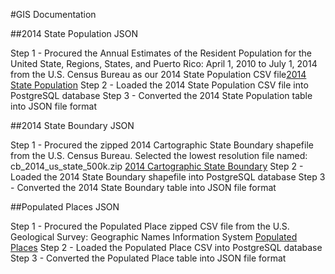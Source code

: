 #GIS Documentation


##2014 State Population JSON

Step 1 - Procured the Annual Estimates of the Resident Population for the United State, Regions, States, and Puerto Rico:  April 1, 2010 to July 1, 2014 from the U.S. Census Bureau as our 2014 State Population CSV file[2014 State Population](http://www.census.gov/popest/data/state/totals/2014/index.html)
Step 2 - Loaded the 2014 State Population CSV file into PostgreSQL database
Step 3 - Converted the 2014 State Population table into JSON file format

##2014 State Boundary JSON

Step 1 - Procured the zipped 2014 Cartographic State Boundary shapefile from the U.S. Census Bureau.  Selected the lowest resolution file named:  cb_2014_us_state_500k.zip  [2014 Cartographic State Boundary](https://www.census.gov/geo/maps-data/data/cbf/cbf_state.html)
Step 2 - Loaded the 2014 State Boundary shapefile into PostgreSQL database
Step 3 - Converted the 2014 State Boundary table into JSON file format

##Populated Places JSON

Step 1 - Procured the Populated Place zipped CSV file from the U.S. Geological Survey:  Geographic Names Information System [Populated Places](http://geonames.usgs.gov/domestic/download_data.htm)
Step 2 - Loaded the Populated Place CSV into PostgreSQL database
Step 3 - Converted the Populated Place table into JSON file format	

